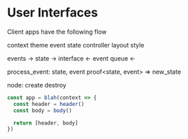 # User Interfaces

Client apps have the following flow

context
theme
event
state
controller
layout
style

events -> state -> interface
     <- event queue <-

process_event: state, event<state> proof<state, event> => new_state

node:
  create
  destroy

```typescript
const app = blah(context => {
  const header = header()
  const body = body()

  return [header, body]
})
```
